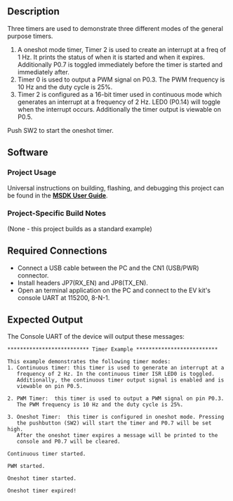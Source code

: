 ## Description

Three timers are used to demonstrate three different modes of the general purpose timers.

1. A oneshot mode timer, Timer 2 is used to create an interrupt at a freq of 1 Hz. It prints the status of when it is started and when it expires. Additionally P0.7 is toggled immediately before the timer is started and immediately after. 
2. Timer 0 is used to output a PWM signal on P0.3. The PWM frequency is 10 Hz and the duty cycle is 25%.
3. Timer 2 is configured as a 16-bit timer used in continuous mode which generates an interrupt at a frequency of 2 Hz. LED0 (P0.14) will toggle when the interrupt occurs. Additionally the timer output is viewable on P0.5.

Push SW2 to start the oneshot timer.


## Software

### Project Usage

Universal instructions on building, flashing, and debugging this project can be found in the **[MSDK User Guide](https://analogdevicesinc.github.io/msdk/USERGUIDE/)**.

### Project-Specific Build Notes

(None - this project builds as a standard example)

## Required Connections
-   Connect a USB cable between the PC and the CN1 (USB/PWR) connector.
-   Install headers JP7(RX\_EN) and JP8(TX\_EN).
-   Open an terminal application on the PC and connect to the EV kit's console UART at 115200, 8-N-1.

## Expected Output

The Console UART of the device will output these messages:

```
************************** Timer Example **************************

This example demonstrates the following timer modes:
1. Continuous timer: this timer is used to generate an interrupt at a
   frequency of 2 Hz. In the continuous timer ISR LED0 is toggled.
   Additionally, the continuous timer output signal is enabled and is
   viewable on pin P0.5.

2. PWM Timer:  this timer is used to output a PWM signal on pin P0.3.
   The PWM frequency is 10 Hz and the duty cycle is 25%.

3. Oneshot Timer:  this timer is configured in oneshot mode. Pressing
   the pushbutton (SW2) will start the timer and P0.7 will be set high.
   After the oneshot timer expires a message will be printed to the
   console and P0.7 will be cleared.

Continuous timer started.

PWM started.

Oneshot timer started.

Oneshot timer expired!
```

